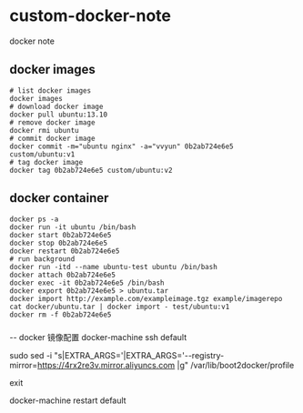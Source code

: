 # custom-docker-note
docker note

## docker images
```
# list docker images
docker images
# download docker image
docker pull ubuntu:13.10
# remove docker image
docker rmi ubuntu
# commit docker image
docker commit -m="ubuntu nginx" -a="vvyun" 0b2ab724e6e5 custom/ubuntu:v1
# tag docker image
docker tag 0b2ab724e6e5 custom/ubuntu:v2
```

## docker container
```
docker ps -a
docker run -it ubuntu /bin/bash
docker start 0b2ab724e6e5
docker stop 0b2ab724e6e5
docker restart 0b2ab724e6e5
# run background 
docker run -itd --name ubuntu-test ubuntu /bin/bash
docker attach 0b2ab724e6e5 
docker exec -it 0b2ab724e6e5 /bin/bash
docker export 0b2ab724e6e5 > ubuntu.tar
docker import http://example.com/exampleimage.tgz example/imagerepo
cat docker/ubuntu.tar | docker import - test/ubuntu:v1
docker rm -f 0b2ab724e6e5
```
### 
-- docker 镜像配置
docker-machine ssh default 

sudo sed -i "s|EXTRA_ARGS='|EXTRA_ARGS='--registry-mirror=https://4rx2re3v.mirror.aliyuncs.com |g" /var/lib/boot2docker/profile

exit

docker-machine restart default
